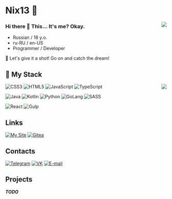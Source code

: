 

# Nix13 🔭

<img align="right" src="https://github-readme-stats.vercel.app/api?username=Nix1304&show_icons=true&hide_border=true&include_all_commits_disable=false&custom_title=Nix13&count_private=true&theme=tokyonight">

### Hi there 👋 This... It's me? Okay.

- Russian / 18 y.o.
- ru-RU / en-US
- Programmer / Developer

💖 Let's give it a shot! Go on and catch the dream!

## 🌱 My Stack

<img align="right" src="https://github-readme-stats.vercel.app/api/top-langs?username=Nix1304&hide_border=true&layout=compact&theme=tokyonight">

![CSS3](https://img.shields.io/badge/-CSS3-222?style=for-the-badge&logo=CSS3&logoColor=1572b6&color=733c8d&labelColor=222)
![HTML5](https://img.shields.io/badge/-HTML5-222?style=for-the-badge&logo=HTML5&logoColor=e34f26&color=733c8d&labelColor=222)
![JavaScript](https://img.shields.io/badge/-JavaScript-222?style=for-the-badge&logo=JavaScript&logoColor=f7df1e&color=733c8d&labelColor=222)
![TypeScript](https://img.shields.io/badge/-TypeScript-222?style=for-the-badge&logo=TypeScript&logoColor=3178C6&color=733c8d&labelColor=222)

![Java](https://img.shields.io/badge/-Java-222?style=for-the-badge&logo=Java&logoColor=fff007396&color=733c8d&labelColor=222)
![Kotlin](https://img.shields.io/badge/-Kotlin-222?style=for-the-badge&logo=kotlin&logoColor=7f52ff&color=733c8d&labelColor=222)
![Python](https://img.shields.io/badge/-Python-222?style=for-the-badge&logo=python&logoColor=3776ab&color=733c8d&labelColor=222)
![GoLang](https://img.shields.io/badge/-GoLang-222?style=for-the-badge&logo=go&logoColor=00ADD8&color=733c8d&labelColor=222)
![SASS](https://img.shields.io/badge/-SASS-222?style=for-the-badge&logo=sass&logoColor=CC6699&color=733c8d&labelColor=222)

![React](https://img.shields.io/badge/-React-222?style=for-the-badge&logo=react&logoColor=61DAFB&color=733c8d&labelColor=222)
![Gulp](https://img.shields.io/badge/-Gulp-222?style=for-the-badge&logo=gulp&logoColor=CF4647&color=733c8d&labelColor=222)

## Links
[![My Site](https://img.shields.io/badge/-Web_site-222?style=for-the-badge&logo=addthis&logoColor=FF6550&color=733c8d&labelColor=222)](https://nix13.dev)
[![Gitea](https://img.shields.io/badge/-Gitea-222?style=for-the-badge&logo=gitea&logoColor=609926&color=733c8d&labelColor=222)](https://git.nix13.dev)

## Contacts
[![Telegram](https://img.shields.io/badge/-Telegram-222?style=for-the-badge&logo=telegram&logoColor=26A5E4&color=733c8d&labelColor=222)](https://t.me/DarkShinigani)
[![VK](https://img.shields.io/badge/-VK-222?style=for-the-badge&logo=vk&logoColor=0077FF&color=733c8d&labelColor=222)](https://vk.com/nikitagorshok)
[![E-mail](https://img.shields.io/badge/-E--mail-222?style=for-the-badge&logo=gmail&logoColor=EA4335&color=733c8d&labelColor=222)](mailto:nix1304@gmail.com)

## Projects
***TODO***